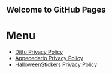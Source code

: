 ## Welcome to GitHub Pages

# Menu

- [Dittu Privacy Policy](dittu)
- [Appecedario Privacy Policy](appecedario)
- [HalloweenStickers Privacy Policy](hallowenSticker)
